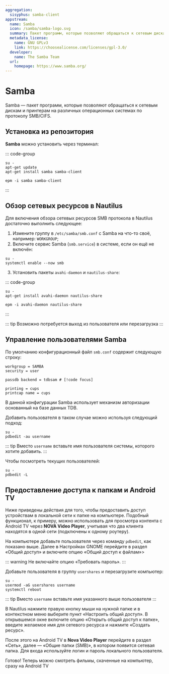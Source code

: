 ```yaml
---
aggregation:
  sisyphus: samba-client
appstream:
  name: Samba
  icon: /samba/samba-logo.svg
  summary: Пакет программ, которые позволяют обращаться к сетевым дискам и принтерам на различных операционных системах по протоколу SMB/CIFS.
  metadata_license:
    name: GNU GPLv3
    link: https://choosealicense.com/licenses/gpl-3.0/
  developer:
    name: The Samba Team
  url:
    homepage: https://www.samba.org/
---
```


# Samba

Samba — пакет программ, которые позволяют обращаться к сетевым дискам и принтерам на различных операционных системах по протоколу SMB/CIFS.

## Установка из репозитория

**Samba** можно установить через терминал:

::: code-group

```shell[apt-get]
su -
apt-get update
apt-get install samba samba-client
```

```shell[epm]
epm -i samba samba-client
```

:::

## Обзор сетевых ресурсов в Nautilus

Для включения обзора сетевых ресурсов SMB протокола в Nautilus достаточно выполнить следующее:

1. Измените группу в `/etc/samba/smb.conf` c Samba на что-то своё, например: `WORKGROUP`;
2. Включите сервис Samba (`smb.service`) в системе, если он ещё не включён:

```shell
su -
systemctl enable --now smb
```

3. Установить пакеты `avahi-daemon` и `nautilus-share`:

::: code-group

```shell[apt-get]
su -
apt-get install avahi-daemon nautilus-share
```

```shell[epm]
epm -i avahi-daemon nautilus-share
```

:::

::: tip
Возможно потребуется выход из пользователя или перезагрузка
:::

## Управление пользователями Samba

По умолчанию конфигурационный файл `smb.conf` содержит следующую строку:

```shell
workgroup = SAMBA
security = user

passdb backend = tdbsam # [!code focus]

printing = cups
printcap name = cups
```

В данной конфигурации Samba использует механизм авторизации основанный на базе данных TDB.

Добавить пользователя в таком случае можно используя следующий подход:

```shell
su -
pdbedit -au username
```

::: tip
Вместо `username` вставьте имя пользователя системы, которого хотите добавить.
:::

Чтобы посмотреть текущих пользователей:

```shell
su -
pdbedit -L
```

## Предоставление доступа к папкам и Android TV

Ниже приведены действия для того, чтобы предоставить доступ устройствам в локальной сети к папке на компьютере. Подобный функционал, к примеру, можно использовать для просмотра контента с Android TV через **NOVA Video Player**, учитывая что два клиента находятся в одной сети (подключены к одному роутеру).

На компьютере добавьте пользователя через команду `pdbedit`, как показано выше. Далее в Настройках GNOME перейдите в раздел «Общий доступ» и включите опцию «Общий доступ к файлам»>

::: warning
Не включайте опцию «Требовать пароль».
:::

Добавьте пользователя в группу `usershares` и перезагрузите компьютер:

```shell
su -
usermod -aG usershares username
systemctl reboot
```

::: tip
Вместо `username` вставьте имя указанного выше пользователя
:::

В Nautilus нажмите правую кнопку мыши на нужной папке и в контекстном меню выберите пункт «Настроить общий доступ». В открывшемся окне включите опцию «Открыть общий доступ к папке», введите желаемое имя для сетевого ресурса и нажмите «Создать ресурс».

После этого на Android TV в **Nova Video Player** перейдите в раздел «Сеть», далее — «Общие папки (SMB)», в котором появится сетевая папка. Для входа используйте логин и пароль локального пользователя.

Готово! Теперь можно смотреть фильмы, скаченные на компьютер, сразу на Android TV
